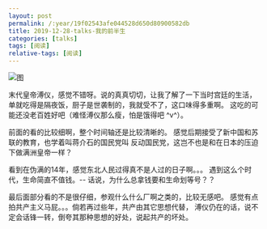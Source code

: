 ```yaml
---
layout: post
permalink: /:year/19f02543afe044528d650d80900582db
title: 2019-12-28-talks-我的前半生
categories: [talks]
tags: [阅读]
relative-tags: [阅读]
---
```


![图](https://gitee.com/linxingyang/at-2020-10-02-image/raw/master/image/T-talks/image/2019/books/wdqbs.png)


末代皇帝溥仪，感觉不错呀。说的真真切切，让我了解了一下当时宫廷的生活，
单就吃得是隔夜饭，厨子是世袭制的，我就受不了，这口味得多重啊。
这吃的可能还没老百姓好吧（难怪溥仪那么瘦，怕是饿得吧 ^v^）。


前面的看的比较细啊，整个时间轴还是比较清晰的。
感觉后期接受了新中国和苏联的教育，也学着叫蒋介石的国民党叫
反动国民党，这岂不也是和在日本的压迫下做满洲皇帝一样？

看到在伪满的14年，感觉东北人民过得真不是人过的日子啊。。。
遇到这么个时代，生命简直不值钱。-- 话说，为什么总拿钱要和生命划等号？？

最后面部分看的不是很仔细，参观什么什么厂啊之类的，比较无感吧。
感觉有点拍共产主义马屁。。。倘若再过些年，共产由其它思想代替，
溥仪仍在的话，说不定会话锋一转，倒夸其那种思想的好处，说起共产的坏处。
